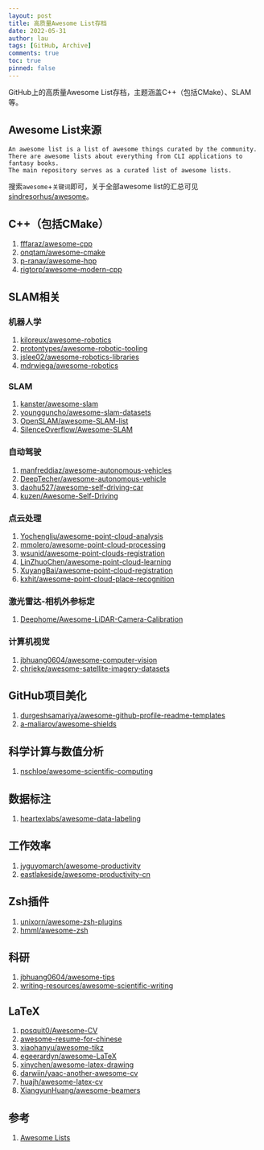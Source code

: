 ```yaml
---
layout: post
title: 高质量Awesome List存档
date: 2022-05-31
author: lau
tags: [GitHub, Archive]
comments: true
toc: true
pinned: false
---
```


GitHub上的高质量Awesome List存档，主题涵盖C++（包括CMake）、SLAM等。

<!-- more -->

## Awesome List来源

```text
An awesome list is a list of awesome things curated by the community.
There are awesome lists about everything from CLI applications to fantasy books.
The main repository serves as a curated list of awesome lists.
```

搜索`awesome`+`关键词`即可，关于全部awesome list的汇总可见[sindresorhus/awesome](https://github.com/sindresorhus/awesome)。

## C++（包括CMake）

1. [fffaraz/awesome-cpp](https://github.com/fffaraz/awesome-cpp)
2. [onqtam/awesome-cmake](https://github.com/onqtam/awesome-cmake)
3. [p-ranav/awesome-hpp](https://github.com/p-ranav/awesome-hpp)
4. [rigtorp/awesome-modern-cpp](https://github.com/rigtorp/awesome-modern-cpp)

## SLAM相关

### 机器人学

1. [kiloreux/awesome-robotics](https://github.com/kiloreux/awesome-robotics)
2. [protontypes/awesome-robotic-tooling](https://github.com/protontypes/awesome-robotic-tooling)
3. [jslee02/awesome-robotics-libraries](https://github.com/jslee02/awesome-robotics-libraries)
4. [mdrwiega/awesome-robotics](https://github.com/mdrwiega/awesome-robotics)

### SLAM

1. [kanster/awesome-slam](https://github.com/kanster/awesome-slam)
2. [youngguncho/awesome-slam-datasets](https://github.com/youngguncho/awesome-slam-datasets)
3. [OpenSLAM/awesome-SLAM-list](https://github.com/OpenSLAM/awesome-SLAM-list)
4. [SilenceOverflow/Awesome-SLAM](https://github.com/SilenceOverflow/Awesome-SLAM)

### 自动驾驶

1. [manfreddiaz/awesome-autonomous-vehicles](https://github.com/manfreddiaz/awesome-autonomous-vehicles)
2. [DeepTecher/awesome-autonomous-vehicle](https://github.com/DeepTecher/awesome-autonomous-vehicle)
3. [daohu527/awesome-self-driving-car](https://github.com/daohu527/awesome-self-driving-car)
4. [kuzen/Awesome-Self-Driving](https://github.com/kuzen/Awesome-Self-Driving)

### 点云处理

1. [Yochengliu/awesome-point-cloud-analysis](https://github.com/Yochengliu/awesome-point-cloud-analysis)
2. [mmolero/awesome-point-cloud-processing](https://github.com/mmolero/awesome-point-cloud-processing)
3. [wsunid/awesome-point-clouds-registration](https://github.com/wsunid/awesome-point-clouds-registration)
4. [LinZhuoChen/awesome-point-cloud-learning](https://github.com/LinZhuoChen/awesome-point-cloud-learning)
5. [XuyangBai/awesome-point-cloud-registration](https://github.com/XuyangBai/awesome-point-cloud-registration)
6. [kxhit/awesome-point-cloud-place-recognition](https://github.com/kxhit/awesome-point-cloud-place-recognition)

### 激光雷达-相机外参标定

1. [Deephome/Awesome-LiDAR-Camera-Calibration](https://github.com/Deephome/Awesome-LiDAR-Camera-Calibration)

### 计算机视觉

1. [jbhuang0604/awesome-computer-vision](https://github.com/jbhuang0604/awesome-computer-vision)
2. [chrieke/awesome-satellite-imagery-datasets](https://github.com/chrieke/awesome-satellite-imagery-datasets)

## GitHub项目美化

1. [durgeshsamariya/awesome-github-profile-readme-templates](https://github.com/durgeshsamariya/awesome-github-profile-readme-templates)
2. [a-maliarov/awesome-shields](https://github.com/a-maliarov/awesome-shields)

## 科学计算与数值分析

1. [nschloe/awesome-scientific-computing](https://github.com/nschloe/awesome-scientific-computing)

## 数据标注

1. [heartexlabs/awesome-data-labeling](https://github.com/heartexlabs/awesome-data-labeling)

## 工作效率

1. [jyguyomarch/awesome-productivity](https://github.com/jyguyomarch/awesome-productivity)
2. [eastlakeside/awesome-productivity-cn](https://github.com/eastlakeside/awesome-productivity-cn)

## Zsh插件

1. [unixorn/awesome-zsh-plugins](https://github.com/unixorn/awesome-zsh-plugins)
2. [hmml/awesome-zsh](https://github.com/hmml/awesome-zsh)

## 科研

1. [jbhuang0604/awesome-tips](https://github.com/jbhuang0604/awesome-tips)
2. [writing-resources/awesome-scientific-writing](https://github.com/writing-resources/awesome-scientific-writing)

## LaTeX

1. [posquit0/Awesome-CV](https://github.com/posquit0/Awesome-CV)
2. [awesome-resume-for-chinese](https://github.com/dyweb/awesome-resume-for-chinese)
3. [xiaohanyu/awesome-tikz](https://github.com/xiaohanyu/awesome-tikz)
4. [egeerardyn/awesome-LaTeX](https://github.com/egeerardyn/awesome-LaTeX)
5. [xinychen/awesome-latex-drawing](https://github.com/xinychen/awesome-latex-drawing)
6. [darwiin/yaac-another-awesome-cv](https://github.com/darwiin/yaac-another-awesome-cv)
7. [huajh/awesome-latex-cv](https://github.com/huajh/awesome-latex-cv)
8. [XiangyunHuang/awesome-beamers](https://github.com/XiangyunHuang/awesome-beamers)

## 参考

1. [Awesome Lists](https://github.com/topics/awesome)
